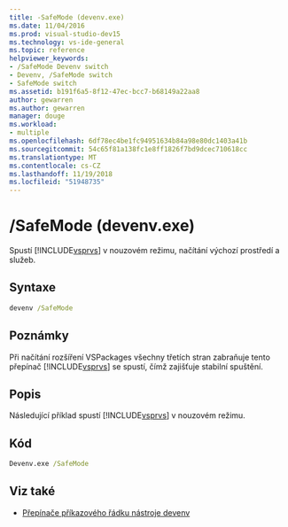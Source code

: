 ```yaml
---
title: -SafeMode (devenv.exe)
ms.date: 11/04/2016
ms.prod: visual-studio-dev15
ms.technology: vs-ide-general
ms.topic: reference
helpviewer_keywords:
- /SafeMode Devenv switch
- Devenv, /SafeMode switch
- SafeMode switch
ms.assetid: b191f6a5-8f12-47ec-bcc7-b68149a22aa8
author: gewarren
ms.author: gewarren
manager: douge
ms.workload:
- multiple
ms.openlocfilehash: 6df78ec4be1fc94951634b84a98e80dc1403a41b
ms.sourcegitcommit: 54c65f81a138fc1e8ff1826f7bd9dcec710618cc
ms.translationtype: MT
ms.contentlocale: cs-CZ
ms.lasthandoff: 11/19/2018
ms.locfileid: "51948735"
---
```

# <a name="safemode-devenvexe"></a>/SafeMode (devenv.exe)
Spustí [!INCLUDE[vsprvs](../../code-quality/includes/vsprvs_md.md)] v nouzovém režimu, načítání výchozí prostředí a služeb.

## <a name="syntax"></a>Syntaxe

```cmd
devenv /SafeMode
```

## <a name="remarks"></a>Poznámky
 Při načítání rozšíření VSPackages všechny třetích stran zabraňuje tento přepínač [!INCLUDE[vsprvs](../../code-quality/includes/vsprvs_md.md)] se spustí, čímž zajišťuje stabilní spuštění.

## <a name="description"></a>Popis
 Následující příklad spustí [!INCLUDE[vsprvs](../../code-quality/includes/vsprvs_md.md)] v nouzovém režimu.

## <a name="code"></a>Kód

```cmd
Devenv.exe /SafeMode
```

## <a name="see-also"></a>Viz také

- [Přepínače příkazového řádku nástroje devenv](../../ide/reference/devenv-command-line-switches.md)